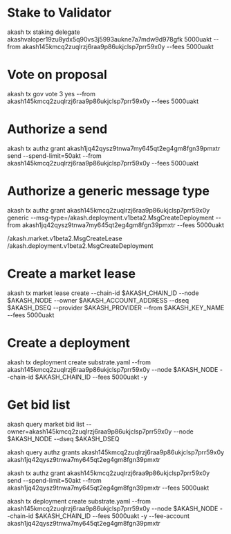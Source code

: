 
# Stake to Validator
akash tx staking delegate akashvaloper19zu8ydx5q90vs3j5993aukne7a7mdw9d978gfk 5000uakt --from akash145kmcq2zuqlrzj6raa9p86ukjclsp7prr59x0y --fees 5000uakt

# Vote on proposal
akash tx gov vote 3 yes --from akash145kmcq2zuqlrzj6raa9p86ukjclsp7prr59x0y --fees 5000uakt

# Authorize a send
akash tx authz grant akash1jq42qysz9tnwa7my645qt2eg4gm8fgn39pmxtr send --spend-limit=50akt --from akash145kmcq2zuqlrzj6raa9p86ukjclsp7prr59x0y  --fees 5000uakt

# Authorize a generic message type
akash tx authz grant akash145kmcq2zuqlrzj6raa9p86ukjclsp7prr59x0y generic --msg-type=/akash.deployment.v1beta2.MsgCreateDeployment --from akash1jq42qysz9tnwa7my645qt2eg4gm8fgn39pmxtr --fees 5000uakt


/akash.market.v1beta2.MsgCreateLease
/akash.deployment.v1beta2.MsgCreateDeployment

# Create a market lease
akash tx market lease create --chain-id $AKASH_CHAIN_ID --node $AKASH_NODE --owner $AKASH_ACCOUNT_ADDRESS --dseq $AKASH_DSEQ --provider $AKASH_PROVIDER --from $AKASH_KEY_NAME --fees 5000uakt

# Create a deployment 
akash tx deployment create substrate.yaml --from akash145kmcq2zuqlrzj6raa9p86ukjclsp7prr59x0y --node $AKASH_NODE --chain-id $AKASH_CHAIN_ID --fees 5000uakt -y

# Get bid list
akash query market bid list --owner=akash145kmcq2zuqlrzj6raa9p86ukjclsp7prr59x0y --node $AKASH_NODE --dseq $AKASH_DSEQ

akash query authz grants akash145kmcq2zuqlrzj6raa9p86ukjclsp7prr59x0y akash1jq42qysz9tnwa7my645qt2eg4gm8fgn39pmxtr


akash tx authz grant akash145kmcq2zuqlrzj6raa9p86ukjclsp7prr59x0y send --spend-limit=50akt --from akash1jq42qysz9tnwa7my645qt2eg4gm8fgn39pmxtr --fees 5000uakt

akash tx deployment create substrate.yaml --from akash145kmcq2zuqlrzj6raa9p86ukjclsp7prr59x0y --node $AKASH_NODE --chain-id $AKASH_CHAIN_ID --fees 5000uakt -y --fee-account akash1jq42qysz9tnwa7my645qt2eg4gm8fgn39pmxtr
